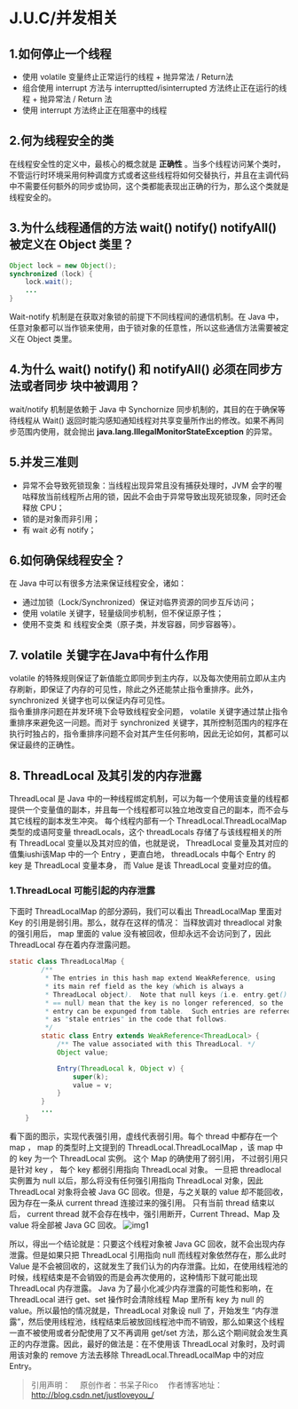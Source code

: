 # J.U.C/并发相关

## 1.如何停止一个线程
- 使用 volatile 变量终止正常运行的线程 + 抛异常法 / Return法
- 组合使用 interrupt 方法与 interruptted/isinterrupted 方法终止正在运行的线程 + 抛异常法 / Return 法
- 使用 interrupt 方法终止正在阻塞中的线程

## 2.何为线程安全的类
在线程安全性的定义中，最核心的概念就是 **正确性** 。当多个线程访问某个类时，不管运行时环境采用何种调度方式或者这些线程将如何交替执行，并且在主调代码中不需要任何额外的同步或协同，这个类都能表现出正确的行为，那么这个类就是线程安全的。
## 3.为什么线程通信的方法 wait() notify() notifyAll() 被定义在 Object 类里？
```java
Object lock = new Object();
synchronized (lock) {
    lock.wait();
    ...
}
```

Wait-notify 机制是在获取对象锁的前提下不同线程间的通信机制。在 Java 中，任意对象都可以当作锁来使用，由于锁对象的任意性，所以这些通信方法需要被定义在 Object 类里。

## 4.为什么 wait() notify() 和 notifyAll() 必须在同步方法或者同步 块中被调用？
wait/notify 机制是依赖于 Java 中 Synchornize 同步机制的，其目的在于确保等待线程从 Wait() 返回时能沟感知通知线程对共享变量所作出的修改。如果不再同步范围内使用，就会抛出 **java.lang.IllegalMonitorStateException** 的异常。

## 5.并发三准则
- 异常不会导致死锁现象：当线程出现异常且没有捕获处理时，JVM 会字的喔咕释放当前线程所占用的锁，因此不会由于异常导致出现死锁现象，同时还会释放 CPU；
- 锁的是对象而非引用；
- 有 wait 必有 notify；

## 6.如何确保线程安全？
在 Java 中可以有很多方法来保证线程安全，诸如：
- 通过加锁（Lock/Synchronized）保证对临界资源的同步互斥访问；
- 使用 volatile 关键字，轻量级同步机制，但不保证原子性；
- 使用不变类 和 线程安全类（原子类，并发容器，同步容器等）。

## 7. volatile 关键字在Java中有什么作用
volatile 的特殊规则保证了新值能立即同步到主内存，以及每次使用前立即从主内存刷新，即保证了内存的可见性，除此之外还能禁止指令重排序。此外，synchronized 关键字也可以保证内存可见性。   
指令重排序问题在并发环境下会导致线程安全问题， volatile 关键字通过禁止指令重排序来避免这一问题。而对于 synchronized 关键字，其所控制范围内的程序在执行时独占的，指令重排序问题不会对其产生任何影响，因此无论如何，其都可以保证最终的正确性。

## 8. ThreadLocal 及其引发的内存泄露
ThreadLocal 是 Java 中的一种线程绑定机制，可以为每一个使用该变量的线程都提供一个变量值的副本，并且每一个线程都可以独立地改变自己的副本，而不会与其它线程的副本发生冲突。
每个线程内部有一个 ThreadLocal.ThreadLocalMap 类型的成语阿变量 threadLocals，这个 threadLocals 存储了与该线程相关的所有 ThreadLocal 变量以及其对应的值，也就是说， ThreadLocal 变量及其对应的值集iushi该Map 中的一个 Entry ，更直白地， threadLocals 中每个 Entry 的 key 是 ThreadLocal 变量本身， 而 Value 是该 ThreadLocal 变量对应的值。
### 1.ThreadLocal 可能引起的内存泄露
下面时 ThreadLocalMap 的部分源码，我们可以看出 ThreadLocalMap 里面对 Key 的引用是弱引用。那么，就存在这样的情况： 当释放调对 threadlocal 对象的强引用后， map 里面的 value 没有被回收，但却永远不会访问到了，因此 ThreadLocal 存在着内存泄露问题。
```java
static class ThreadLocalMap {
        /**
         * The entries in this hash map extend WeakReference, using
         * its main ref field as the key (which is always a
         * ThreadLocal object).  Note that null keys (i.e. entry.get()
         * == null) mean that the key is no longer referenced, so the
         * entry can be expunged from table.  Such entries are referred to
         * as "stale entries" in the code that follows.
         */
        static class Entry extends WeakReference<ThreadLocal> {
            /** The value associated with this ThreadLocal. */
            Object value;

            Entry(ThreadLocal k, Object v) {
                super(k);
                value = v;
            }
        }
        ...
    }
```
看下面的图示，实现代表强引用，虚线代表弱引用。每个 thread 中都存在一个 map ， map 的类型时上文提到的 ThreadLocal.ThreadLocalMap ，该 map 中的 key 为一个 ThreadLocal 实例。 这个 Map 的确使用了弱引用， 不过弱引用只是针对 key ， 每个 key 都弱引用指向 ThreadLocal 对象。 一旦把 threadlocal 实例置为 null 以后，那么将没有任何强引用指向 ThreadLocal 对象，因此 ThreadLocal 对象将会被 Java GC 回收。但是，与之关联的 value 却不能回收，因为存在一条从 current thread 连接过来的强引用。 只有当前 thread 结束以后， current thread 就不会存在栈中，强引用断开，Current Thread、Map 及 value 将全部被 Java GC 回收。
![img1](https://github.com/ABUGADAY/midjavainterview/tree/master/img/juc1.jpg)

所以，得出一个结论就是：只要这个线程对象被 Java GC 回收，就不会出现内存泄露。但是如果只把 ThreadLocal 引用指向 null 而线程对象依然存在，那么此时 Value 是不会被回收的，这就发生了我们认为的内存泄露。比如，在使用线程池的时候，线程结束是不会销毁的而是会再次使用的，这种情形下就可能出现 ThreadLocal 内存泄露。
Java 为了最小化减少内存泄露的可能性和影响，在 ThreadLocal 进行 get、set 操作时会清除线程 Map 里所有 key 为 null 的 value。所以最怕的情况就是，ThreadLocal 对象设 null 了，开始发生 “内存泄露”，然后使用线程池，线程结束后被放回线程池中而不销毁，那么如果这个线程一直不被使用或者分配使用了又不再调用 get/set 方法，那么这个期间就会发生真正的内存泄露。因此，最好的做法是：在不使用该 ThreadLocal 对象时，及时调用该对象的 remove 方法去移除 ThreadLocal.ThreadLocalMap 中的对应 Entry。

> 引用声明：
>　原创作者：书呆子Rico 
>　作者博客地址：http://blog.csdn.net/justloveyou_/
